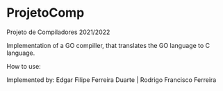 # ProjetoComp
Projeto de Compiladores 2021/2022


Implementation of a GO compiller, that translates the GO language to C language. 


How to use:








Implemented by: 
Edgar Filipe Ferreira Duarte |
Rodrigo Francisco Ferreira
